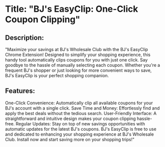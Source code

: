 # Title: "BJ's EasyClip: One-Click Coupon Clipping"

## Description:
"Maximize your savings at BJ's Wholesale Club with the BJ's EasyClip Chrome Extension! Designed to simplify your shopping experience, this handy tool automatically clips coupons for you with just one click. Say goodbye to the hassle of manually selecting each coupon. Whether you're a frequent BJ's shopper or just looking for more convenient ways to save, BJ's EasyClip is your perfect shopping companion.

## Features:

One-Click Convenience: Automatically clip all available coupons for your BJ's account with a single click.
Save Time and Money: Effortlessly find and apply the best deals without the tedious search.
User-Friendly Interface: A straightforward and intuitive design makes your coupon clipping hassle-free.
Regular Updates: Stay on top of new savings opportunities with automatic updates for the latest BJ's coupons.
BJ's EasyClip is free to use and dedicated to enhancing your shopping experience at BJ's Wholesale Club. Install now and start saving more on your shopping trips!"
